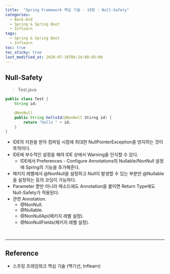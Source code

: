 ```yaml
---
title:  "Spring Framework 핵심 기술 - 19장 : Null-Safety"
categories:
  - Back-End
  - Spring & Spring Boot
  - Inflearn
tags:
  - Spring & Spring Boot
  - Inflearn
toc: true
toc_sticky: true
last_modified_at: 2020-07-10T08:24:00-05:00
---
```


## Null-Safety


> Test.java

```java
public class Test {
	String id;

	@NonNull
	public String helloId(@NonNull Stirng id) {
		return "hello " + id;
	}
}
```

* IDE의 지원을 받아 컴파일 시점에 최대한 NullPointerException을 방지하는 것이 목적이다.
* IDE에 부수적인 설정을 해야 IDE 상에서 Warning을 인식할 수 있다.
	* IDE에서 Preferences - Configure Annotations의 Nullable/NonNull 설정에 Spring의 기능을 추가해준다.
* 패키지 레벨에서 @NonNull을 설정하고 Null이 발생할 수 있는 부분만 @Nullable을 설정하는 등의 코딩이 가능하다.
* Parameter 뿐만 아니라 메소드에도 Annotation을 붙이면 Return Type에도 Null-Safety가 적용된다.
* 관련 Annotation.
	* @NonNull.
	* @Nullable.
	* @NonNullApi(패키지 레벨 설정).
	* @NonNullFields(패키지 레벨 설정).

<br>

---

## Reference

*	스프링 프레임워크 핵심 기술 (백기선, Inflearn)
